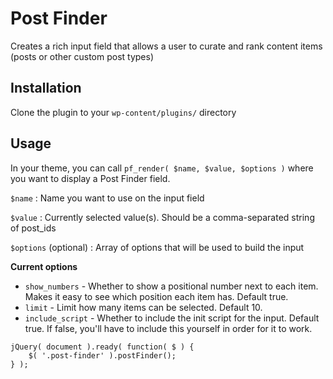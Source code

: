 # Post Finder

Creates a rich input field that allows a user to curate and rank content items (posts or other custom post types)

## Installation

Clone the plugin to your `wp-content/plugins/` directory

## Usage

In your theme, you can call `pf_render( $name, $value, $options )` where you want to display a Post Finder field.

`$name` : Name you want to use on the input field

`$value` : Currently selected value(s). Should be a comma-separated string of post_ids

`$options` (optional) : Array of options that will be used to build the input

**Current options**
* `show_numbers` - Whether to show a positional number next to each item. Makes it easy to see which position each item has. Default true.
* `limit` - Limit how many items can be selected. Default 10.
* `include_script` - Whether to include the init script for the input. Default true. If false, you'll have to include this yourself in order for it to work.
```
jQuery( document ).ready( function( $ ) {
	$( '.post-finder' ).postFinder();
} );
```